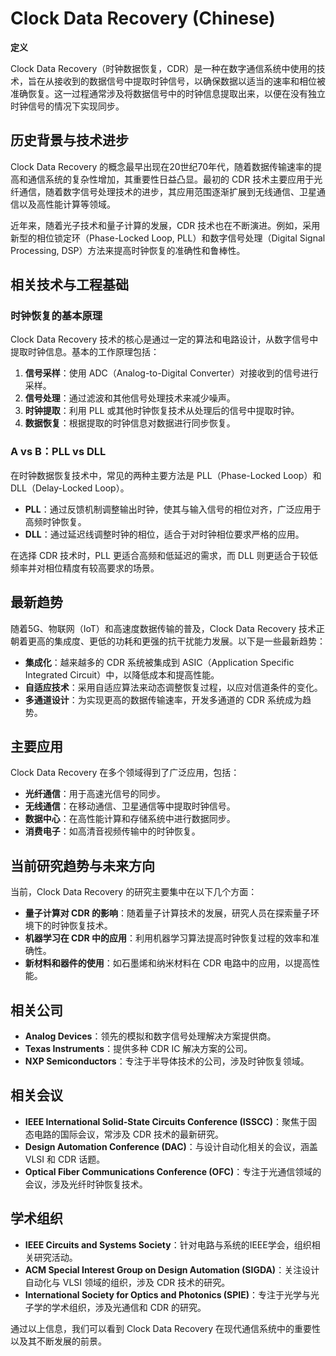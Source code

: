 # Clock Data Recovery (Chinese)

**定义**

Clock Data Recovery（时钟数据恢复，CDR）是一种在数字通信系统中使用的技术，旨在从接收到的数据信号中提取时钟信号，以确保数据以适当的速率和相位被准确恢复。这一过程通常涉及将数据信号中的时钟信息提取出来，以便在没有独立时钟信号的情况下实现同步。

## 历史背景与技术进步

Clock Data Recovery 的概念最早出现在20世纪70年代，随着数据传输速率的提高和通信系统的复杂性增加，其重要性日益凸显。最初的 CDR 技术主要应用于光纤通信，随着数字信号处理技术的进步，其应用范围逐渐扩展到无线通信、卫星通信以及高性能计算等领域。

近年来，随着光子技术和量子计算的发展，CDR 技术也在不断演进。例如，采用新型的相位锁定环（Phase-Locked Loop, PLL）和数字信号处理（Digital Signal Processing, DSP）方法来提高时钟恢复的准确性和鲁棒性。

## 相关技术与工程基础

### 时钟恢复的基本原理

Clock Data Recovery 技术的核心是通过一定的算法和电路设计，从数字信号中提取时钟信息。基本的工作原理包括：

1. **信号采样**：使用 ADC（Analog-to-Digital Converter）对接收到的信号进行采样。
2. **信号处理**：通过滤波和其他信号处理技术来减少噪声。
3. **时钟提取**：利用 PLL 或其他时钟恢复技术从处理后的信号中提取时钟。
4. **数据恢复**：根据提取的时钟信息对数据进行同步恢复。

### A vs B：PLL vs DLL

在时钟数据恢复技术中，常见的两种主要方法是 PLL（Phase-Locked Loop）和 DLL（Delay-Locked Loop）。 

- **PLL**：通过反馈机制调整输出时钟，使其与输入信号的相位对齐，广泛应用于高频时钟恢复。
- **DLL**：通过延迟线调整时钟的相位，适合于对时钟相位要求严格的应用。

在选择 CDR 技术时，PLL 更适合高频和低延迟的需求，而 DLL 则更适合于较低频率并对相位精度有较高要求的场景。

## 最新趋势

随着5G、物联网（IoT）和高速度数据传输的普及，Clock Data Recovery 技术正朝着更高的集成度、更低的功耗和更强的抗干扰能力发展。以下是一些最新趋势：

- **集成化**：越来越多的 CDR 系统被集成到 ASIC（Application Specific Integrated Circuit）中，以降低成本和提高性能。
- **自适应技术**：采用自适应算法来动态调整恢复过程，以应对信道条件的变化。
- **多通道设计**：为实现更高的数据传输速率，开发多通道的 CDR 系统成为趋势。

## 主要应用

Clock Data Recovery 在多个领域得到了广泛应用，包括：

- **光纤通信**：用于高速光信号的同步。
- **无线通信**：在移动通信、卫星通信等中提取时钟信号。
- **数据中心**：在高性能计算和存储系统中进行数据同步。
- **消费电子**：如高清音视频传输中的时钟恢复。

## 当前研究趋势与未来方向

当前，Clock Data Recovery 的研究主要集中在以下几个方面：

- **量子计算对 CDR 的影响**：随着量子计算技术的发展，研究人员在探索量子环境下的时钟恢复技术。
- **机器学习在 CDR 中的应用**：利用机器学习算法提高时钟恢复过程的效率和准确性。
- **新材料和器件的使用**：如石墨烯和纳米材料在 CDR 电路中的应用，以提高性能。

## 相关公司

- **Analog Devices**：领先的模拟和数字信号处理解决方案提供商。
- **Texas Instruments**：提供多种 CDR IC 解决方案的公司。
- **NXP Semiconductors**：专注于半导体技术的公司，涉及时钟恢复领域。

## 相关会议

- **IEEE International Solid-State Circuits Conference (ISSCC)**：聚焦于固态电路的国际会议，常涉及 CDR 技术的最新研究。
- **Design Automation Conference (DAC)**：与设计自动化相关的会议，涵盖 VLSI 和 CDR 话题。
- **Optical Fiber Communications Conference (OFC)**：专注于光通信领域的会议，涉及光纤时钟恢复技术。

## 学术组织

- **IEEE Circuits and Systems Society**：针对电路与系统的IEEE学会，组织相关研究活动。
- **ACM Special Interest Group on Design Automation (SIGDA)**：关注设计自动化与 VLSI 领域的组织，涉及 CDR 技术的研究。
- **International Society for Optics and Photonics (SPIE)**：专注于光学与光子学的学术组织，涉及光通信和 CDR 的研究。

通过以上信息，我们可以看到 Clock Data Recovery 在现代通信系统中的重要性以及其不断发展的前景。